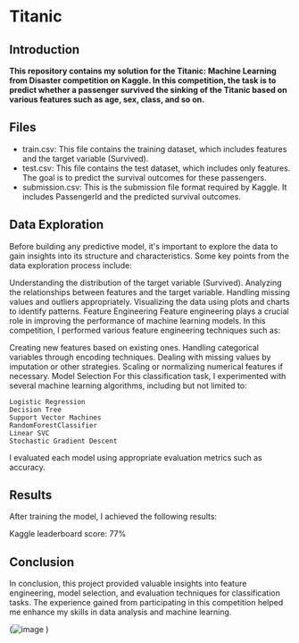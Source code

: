 # Titanic
## Introduction
**This repository contains my solution for the Titanic: Machine Learning from Disaster competition on Kaggle. In this competition, the task is to predict whether a passenger survived the sinking of the Titanic based on various features such as age, sex, class, and so on.**
## Files

* train.csv: This file contains the training dataset, which includes features and the target variable (Survived).
* test.csv: This file contains the test dataset, which includes only features. The goal is to predict the survival outcomes for these passengers.
* submission.csv: This is the submission file format required by Kaggle. It includes PassengerId and the predicted survival outcomes.

## Data Exploration
Before building any predictive model, it's important to explore the data to gain insights into its structure and characteristics. Some key points from the data exploration process include:

Understanding the distribution of the target variable (Survived).
Analyzing the relationships between features and the target variable.
Handling missing values and outliers appropriately.
Visualizing the data using plots and charts to identify patterns.
Feature Engineering
Feature engineering plays a crucial role in improving the performance of machine learning models. In this competition, I performed various feature engineering techniques such as:

Creating new features based on existing ones.
Handling categorical variables through encoding techniques.
Dealing with missing values by imputation or other strategies.
Scaling or normalizing numerical features if necessary.
Model Selection
For this classification task, I experimented with several machine learning algorithms, including but not limited to:
```
Logistic Regression
Decision Tree
Support Vector Machines
RandomForestClassifier
Linear SVC
Stochastic Gradient Descent
```

I evaluated each model using appropriate evaluation metrics such as accuracy.

## Results
After training the model, I achieved the following results:

Kaggle leaderboard score: 77%
## Conclusion
In conclusion, this project provided valuable insights into feature engineering, model selection, and evaluation techniques for classification tasks. The experience gained from participating in this competition helped me enhance my skills in data analysis and machine learning.

(![image](https://github.com/AyaAHabiba/Titanic/assets/100422522/41d10e34-e467-4081-9eaa-cd64ef5ca2e7)
)
